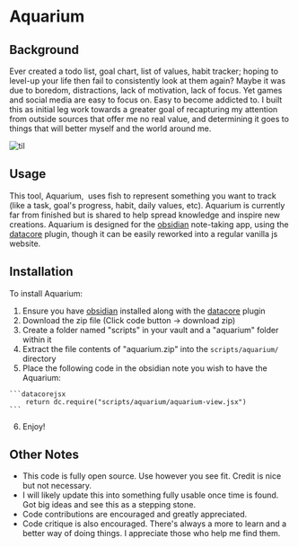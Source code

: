 # Aquarium

## Background
Ever created a todo list, goal chart, list of values, habit tracker; hoping to level-up your life then fail to consistently look at them again? Maybe it was due to boredom, distractions, lack of motivation, lack of focus. Yet games and social media are easy to focus on. Easy to become addicted to. I built this as initial leg work towards a greater goal of recapturing my attention from outside sources that offer me no real value, and determining it goes to things that will better myself and the world around me.

![til](./aquarium-demo.gif)

## Usage
This tool, Aquarium,  uses fish to represent something you want to track (like a task, goal's progress, habit, daily values, etc). Aquarium is currently far from finished but is shared to help spread knowledge and inspire new creations. Aquarium is designed for the [obsidian](https://obsidian.md/) note-taking app, using the [datacore](https://github.com/blacksmithgu/datacore) plugin, though it can be easily reworked into a regular vanilla js website.  

## Installation
To install Aquarium:
1. Ensure you have [obsidian](https://obsidian.md/) installed along with the [datacore](https://github.com/blacksmithgu/datacore) plugin
2. Download the zip file (Click code button -> download zip)
3. Create a folder named "scripts" in your vault and a "aquarium" folder within it
4. Extract the file contents of "aquarium.zip" into the `scripts/aquarium/` directory
5. Place the following code in the obsidian note you wish to have the Aquarium:
~~~
```datacorejsx
	return dc.require("scripts/aquarium/aquarium-view.jsx")
```
~~~
6. Enjoy!

## Other Notes
- This code is fully open source. Use however you see fit. Credit is nice but not necessary.
- I will likely update this into something fully usable once time is found. Got big ideas and see this as a stepping stone.
- Code contributions are encouraged and greatly appreciated.
- Code critique is also encouraged. There's always a more to learn and a better way of doing things. I appreciate those who help me find them.
